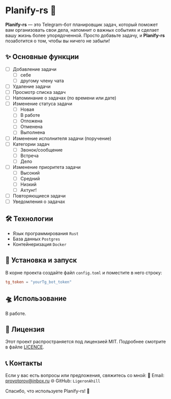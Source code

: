 # Planify-rs 🤖

**Planify-rs** — это Telegram-бот планировщик задач, который поможет вам организовать свои дела, напомнит о важных событиях и сделает вашу жизнь более упорядоченной. Просто добавьте задачу, и **Planify-rs** позаботится о том, чтобы вы ничего не забыли!

## ✨ Основные функции

- [ ] Добавление задачи
    - [ ] себе
    - [ ] другому члену чата
- [ ] Удаление задачи
- [ ] Просмотр списка задач
- [ ] Напоминание о задачах (по времени или дате)
- [ ] Изменение статуса задачи
    - [ ] Новая
    - [ ] В работе
    - [ ] Отложена
    - [ ] Отменена
    - [ ] Выполнена
- [ ] Изменение исполнителя задачи (поручение)
- [ ] Категории задач
    - [ ] Звонок/сообщение
    - [ ] Встреча
    - [ ] Дело
- [ ] Изменение приоритета задачи
    - [ ] Высокий
    - [ ] Средний
    - [ ] Низкий
    - [ ] Ахтунг!
- [ ] Повторяющиеся задачи
- [ ] Уведомления о задачах

## 🛠️ Технологии

- Язык программирования `Rust`
- База данных `Postgres`
- Контейнеризация `Docker`

## 🚀 Установка и запуск

В корне проекта создайте файл `config.toml` и поместите в него строку:

```toml
tg_token = "yourTg_bot_token"
```

## 🛸 Использование

В работе.

## 📜 Лицензия

Этот проект распространяется под лицензией MIT. Подробнее смотрите в файле [LICENCE](LICENCE).

## 📞 Контакты

Если у вас есть вопросы или предложения, свяжитесь со мной:
📧 Email: <provotorov@inbox.ru>
🌐 GitHub: `LigeronAhill`

Спасибо, что используете Planify-rs! 🚀
